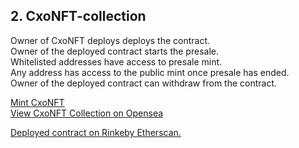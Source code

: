 ## 2. CxoNFT-collection
Owner of CxoNFT deploys deploys the contract.   
Owner of the deployed contract starts the presale.   
Whitelisted addresses have access to presale mint.   
Any address has access to the public mint once presale has ended.     
Owner of the deployed contract can withdraw from the contract.   

[Mint CxoNFT](https://cxo-nft-collection.vercel.app "CxNFT")   
[View CxoNFT Collection on Opensea](https://testnets.opensea.io/collection/cxonft-v2 "CxNFT")   

[Deployed contract on Rinkeby Etherscan.](https://rinkeby.etherscan.io/address/0x664E672487B1067492B101d2179864acAE02a991 "CxoNFT-collection")    
